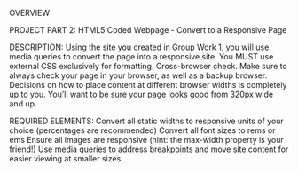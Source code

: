  OVERVIEW
 
 PROJECT PART 2: HTML5 Coded Webpage - Convert to a Responsive Page
 
DESCRIPTION:
Using the site you created in Group Work 1, you will use media queries to convert the page into a responsive site.
You MUST use external CSS exclusively for formatting.
Cross-browser check.
Make sure to always check your page in your browser, as well as a backup browser.
Decisions on how to place content at different browser widths is completely up to you. You’ll want to be sure your page looks good from 320px wide and up.

REQUIRED ELEMENTS:
Convert all static widths to responsive units of your choice (percentages are recommended)
Convert all font sizes to rems or ems
Ensure all images are responsive (hint: the max-width property is your friend!)
Use media queries to address breakpoints and move site content for easier viewing at smaller sizes
